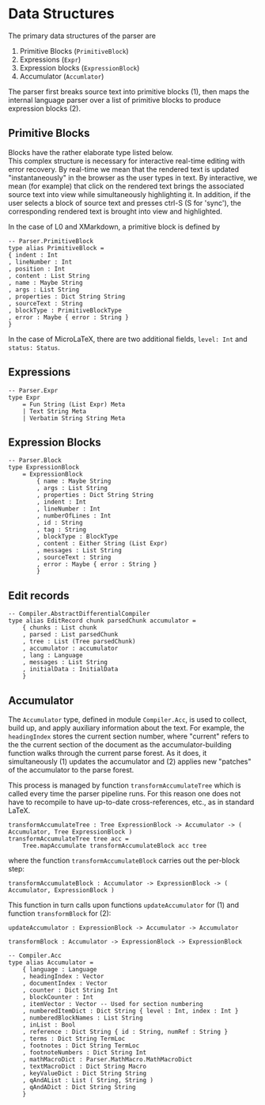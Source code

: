 # Data Structures

The primary data structures of the parser are

1.  Primitive Blocks (`PrimitiveBlock`)
2. Expressions (`Expr`)
3. Expression blocks (`ExpressionBlock`)
4. Accumulator (`Accumlator`)

The parser first breaks source text into primitive
blocks (1), then maps the internal language parser over 
a list of primitive blocks to produce expression
blocks (2).


## Primitive Blocks

Blocks have the rather elaborate type listed below.  
This complex structure is necessary for interactive
real-time editing with error recovery.  By real-time we mean
that the rendered text is updated "instantaneously"
in the browser as the user types in text.  By interactive,
we mean (for example) that click on the rendered text
brings the associated source text into view while
simultaneously highlighting it.  In addition, if the
user selects a block of source text and presses
ctrl-S (S for 'sync'), the corresponding rendered text
is brought into view and highlighted.





In the case of L0 and XMarkdown, a primitive
block is defined by

```
-- Parser.PrimitiveBlock
type alias PrimitiveBlock =
{ indent : Int
, lineNumber : Int
, position : Int
, content : List String
, name : Maybe String
, args : List String
, properties : Dict String String
, sourceText : String
, blockType : PrimitiveBlockType
, error : Maybe { error : String }
}
```

In the case of
MicroLaTeX, there are two additional fields,
`level: Int` and `status: Status`.


## Expressions

```text
-- Parser.Expr
type Expr
    = Fun String (List Expr) Meta
    | Text String Meta
    | Verbatim String String Meta
```

## Expression Blocks

```
-- Parser.Block
type ExpressionBlock
    = ExpressionBlock
        { name : Maybe String
        , args : List String
        , properties : Dict String String
        , indent : Int
        , lineNumber : Int
        , numberOfLines : Int
        , id : String
        , tag : String
        , blockType : BlockType
        , content : Either String (List Expr)
        , messages : List String
        , sourceText : String
        , error : Maybe { error : String }
        }
```


## Edit records


```
-- Compiler.AbstractDifferentialCompiler
type alias EditRecord chunk parsedChunk accumulator =
    { chunks : List chunk
    , parsed : List parsedChunk
    , tree : List (Tree parsedChunk)
    , accumulator : accumulator
    , lang : Language
    , messages : List String
    , initialData : InitialData
    }
```

## Accumulator

The `Accumulator` type, defined in module `Compiler.Acc`,
is used to collect, build up, 
and apply auxiliary information about the text.
For example, the `headingIndex` stores the current
section number, where "current" refers to the 
the current section of the document as the 
accumulator-building function walks through
the current parse forest.  As it does, it simultaneously
(1) updates the accumulator and (2) applies new "patches" 
of the accumulator to the parse forest.  

This process is managed by
function `transformAccumulateTree` which is called every time 
the parser pipeline runs.  For this reason one does not have
to recompile to have up-to-date cross-references, etc., as
in standard LaTeX.


```text
transformAccumulateTree : Tree ExpressionBlock -> Accumulator -> ( Accumulator, Tree ExpressionBlock )
transformAccumulateTree tree acc =
    Tree.mapAccumulate transformAccumulateBlock acc tree
```

where the function `transformAccumulateBlock` carries out the 
per-block step:

```text
transformAccumulateBlock : Accumulator -> ExpressionBlock -> ( Accumulator, ExpressionBlock )
```

This function in turn calls upon functions `updateAccumulator` for (1) and 
function `transformBlock` for (2):

```text
updateAccumulator : ExpressionBlock -> Accumulator -> Accumulator
```

```text
transformBlock : Accumulator -> ExpressionBlock -> ExpressionBlock
```


```text
-- Compiler.Acc
type alias Accumulator =
    { language : Language
    , headingIndex : Vector
    , documentIndex : Vector
    , counter : Dict String Int
    , blockCounter : Int
    , itemVector : Vector -- Used for section numbering
    , numberedItemDict : Dict String { level : Int, index : Int }
    , numberedBlockNames : List String
    , inList : Bool
    , reference : Dict String { id : String, numRef : String }
    , terms : Dict String TermLoc
    , footnotes : Dict String TermLoc
    , footnoteNumbers : Dict String Int
    , mathMacroDict : Parser.MathMacro.MathMacroDict
    , textMacroDict : Dict String Macro
    , keyValueDict : Dict String String
    , qAndAList : List ( String, String )
    , qAndADict : Dict String String
    }
```

